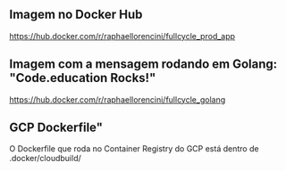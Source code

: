 ## Imagem no Docker Hub
<a href="https://hub.docker.com/r/raphaellorencini/fullcycle_prod_app">https://hub.docker.com/r/raphaellorencini/fullcycle_prod_app</a>

## Imagem com a mensagem rodando em Golang: "Code.education Rocks!"
<a href="https://hub.docker.com/r/raphaellorencini/fullcycle_golang">https://hub.docker.com/r/raphaellorencini/fullcycle_golang</a>

## GCP Dockerfile"
O Dockerfile que roda no Container Registry do GCP está dentro de .docker/cloudbuild/